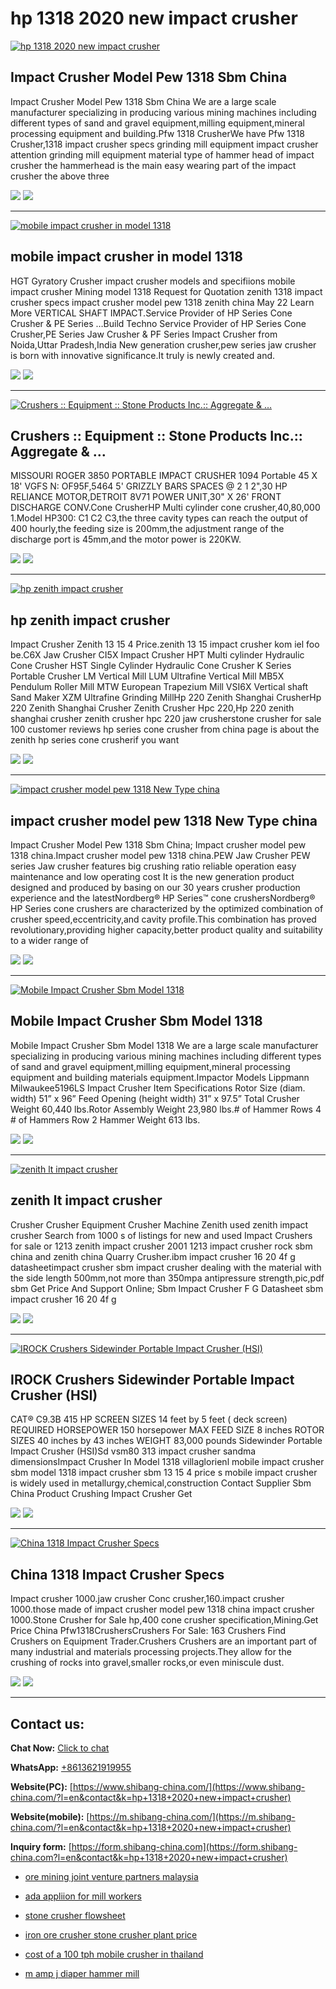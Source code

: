 # hp 1318 2020 new impact crusher

<a href="https://swt.shibang-china.com/?l=en&img&k=hp+1318+2020+new+impact+crusher" target="_blank">![hp 1318 2020 new impact crusher](http://static.shibang-china.com/all-800x300/1511.jpg)</a>

## Impact Crusher Model Pew 1318 Sbm China
Impact Crusher Model Pew 1318 Sbm China We are a large scale manufacturer specializing in producing various mining machines including different types of sand and gravel equipment,milling equipment,mineral processing equipment and building.Pfw 1318 CrusherWe have Pfw 1318 Crusher,1318 impact crusher specs grinding mill equipment impact crusher attention grinding mill equipment material type of hammer head of impact crusher the hammerhead is the main easy wearing part of the impact crusher the above three


<a href="https://whatsapp.shibangsoft.com/WhatsApp.php" target="_blank" title="WhatsApp">![](http://static.shibang-china.com/icon/whatsapp.png)</a> <a href="https://swt.shibang-china.com/?l=en&icon&k=hp+1318+2020+new+impact+crusher" target="_blank">![](http://static.shibang-china.com/icon/chat-en.png)</a>

---

<a href="https://swt.shibang-china.com/?l=en&img&k=hp+1318+2020+new+impact+crusher" target="_blank">![mobile impact crusher in model 1318](http://static.shibang-china.com/all-800x300/1482.jpg)</a>

## mobile impact crusher in model 1318
HGT Gyratory Crusher impact crusher models and specifiions mobile impact crusher Mining model 1318 Request for Quotation zenith 1318 impact crusher specs impact crusher model pew 1318 zenith china May 22 Learn More VERTICAL SHAFT IMPACT.Service Provider of HP Series Cone Crusher &amp; PE Series …Build Techno Service Provider of HP Series Cone Crusher,PE Series Jaw Crusher &amp; PF Series Impact Crusher from Noida,Uttar Pradesh,India New generation crusher,pew series jaw crusher is born with innovative significance.It truly is newly created and.


<a href="https://whatsapp.shibangsoft.com/WhatsApp.php" target="_blank" title="WhatsApp">![](http://static.shibang-china.com/icon/whatsapp.png)</a> <a href="https://swt.shibang-china.com/?l=en&icon&k=hp+1318+2020+new+impact+crusher" target="_blank">![](http://static.shibang-china.com/icon/chat-en.png)</a>

---

<a href="https://swt.shibang-china.com/?l=en&img&k=hp+1318+2020+new+impact+crusher" target="_blank">![Crushers :: Equipment :: Stone Products Inc.:: Aggregate &amp; …](http://static.shibang-china.com/all-800x300/235.jpg)</a>

## Crushers :: Equipment :: Stone Products Inc.:: Aggregate &amp; …
MISSOURI ROGER 3850 PORTABLE IMPACT CRUSHER 1094 Portable 45 X 18' VGFS N: OF95F,5464 5' GRIZZLY BARS SPACES @ 2 1 2&quot;,30 HP RELIANCE MOTOR,DETROIT 8V71 POWER UNIT,30&quot; X 26' FRONT DISCHARGE CONV.Cone CrusherHP Multi cylinder cone crusher,$40,$80,000 1.Model HP300: C1 C2 C3,the three cavity types can reach the output of 400 hourly,the feeding size is 200mm,the adjustment range of the discharge port is 45mm,and the motor power is 220KW.


<a href="https://whatsapp.shibangsoft.com/WhatsApp.php" target="_blank" title="WhatsApp">![](http://static.shibang-china.com/icon/whatsapp.png)</a> <a href="https://swt.shibang-china.com/?l=en&icon&k=hp+1318+2020+new+impact+crusher" target="_blank">![](http://static.shibang-china.com/icon/chat-en.png)</a>

---

<a href="https://swt.shibang-china.com/?l=en&img&k=hp+1318+2020+new+impact+crusher" target="_blank">![hp zenith impact crusher](http://static.shibang-china.com/all-800x300/142.jpg)</a>

## hp zenith impact crusher
Impact Crusher Zenith 13 15 4 Price.zenith 13 15 impact crusher kom iel foo be.C6X Jaw Crusher CI5X Impact Crusher HPT Multi cylinder Hydraulic Cone Crusher HST Single Cylinder Hydraulic Cone Crusher K Series Portable Crusher LM Vertical Mill LUM Ultrafine Vertical Mill MB5X Pendulum Roller Mill MTW European Trapezium Mill VSI6X Vertical shaft Sand Maker XZM Ultrafine Grinding MillHp 220 Zenith Shanghai CrusherHp 220 Zenith Shanghai Crusher Zenith Crusher Hpc 220,Hp 220 zenith shanghai crusher zenith crusher hpc 220 jaw crusherstone crusher for sale 100 customer reviews hp series cone crusher from china page is about the zenith hp series cone crusherif you want


<a href="https://whatsapp.shibangsoft.com/WhatsApp.php" target="_blank" title="WhatsApp">![](http://static.shibang-china.com/icon/whatsapp.png)</a> <a href="https://swt.shibang-china.com/?l=en&icon&k=hp+1318+2020+new+impact+crusher" target="_blank">![](http://static.shibang-china.com/icon/chat-en.png)</a>

---

<a href="https://swt.shibang-china.com/?l=en&img&k=hp+1318+2020+new+impact+crusher" target="_blank">![impact crusher model pew 1318 New Type china](http://static.shibang-china.com/all-800x300/1347.jpg)</a>

## impact crusher model pew 1318 New Type china
Impact Crusher Model Pew 1318 Sbm China; Impact crusher model pew 1318 china.Impact crusher model pew 1318 china.PEW Jaw Crusher PEW series Jaw crusher features big crushing ratio reliable operation easy maintenance and low operating cost It is the new generation product designed and produced by basing on our 30 years crusher production experience and the latestNordberg&#174; HP Series™ cone crushersNordberg&#174; HP Series cone crushers are characterized by the optimized combination of crusher speed,eccentricity,and cavity profile.This combination has proved revolutionary,providing higher capacity,better product quality and suitability to a wider range of


<a href="https://whatsapp.shibangsoft.com/WhatsApp.php" target="_blank" title="WhatsApp">![](http://static.shibang-china.com/icon/whatsapp.png)</a> <a href="https://swt.shibang-china.com/?l=en&icon&k=hp+1318+2020+new+impact+crusher" target="_blank">![](http://static.shibang-china.com/icon/chat-en.png)</a>

---

<a href="https://swt.shibang-china.com/?l=en&img&k=hp+1318+2020+new+impact+crusher" target="_blank">![Mobile Impact Crusher Sbm Model 1318](http://static.shibang-china.com/all-800x300/1190.jpg)</a>

## Mobile Impact Crusher Sbm Model 1318
Mobile Impact Crusher Sbm Model 1318 We are a large scale manufacturer specializing in producing various mining machines including different types of sand and gravel equipment,milling equipment,mineral processing equipment and building materials equipment.Impactor Models Lippmann Milwaukee5196LS Impact Crusher Item Specifications Rotor Size (diam. width) 51” x 96” Feed Opening (height width) 31” x 97.5” Total Crusher Weight 60,440 lbs.Rotor Assembly Weight 23,980 lbs.# of Hammer Rows 4 # of Hammers Row 2 Hammer Weight 613 lbs.


<a href="https://whatsapp.shibangsoft.com/WhatsApp.php" target="_blank" title="WhatsApp">![](http://static.shibang-china.com/icon/whatsapp.png)</a> <a href="https://swt.shibang-china.com/?l=en&icon&k=hp+1318+2020+new+impact+crusher" target="_blank">![](http://static.shibang-china.com/icon/chat-en.png)</a>

---

<a href="https://swt.shibang-china.com/?l=en&img&k=hp+1318+2020+new+impact+crusher" target="_blank">![zenith lt impact crusher](http://static.shibang-china.com/all-800x300/1063.jpg)</a>

## zenith lt impact crusher
Crusher Crusher Equipment Crusher Machine Zenith used zenith impact crusher Search from 1000 s of listings for new and used Impact Crushers for sale or 1213 zenith impact crusher 2001 1213 impact crusher rock sbm china and zenith china Quarry Crusher.ibm impact crusher 16 20 4f g datasheetimpact crusher sbm impact crusher dealing with the material with the side length 500mm,not more than 350mpa antipressure strength,pic,pdf sbm Get Price And Support Online; Sbm Impact Crusher F G Datasheet sbm impact crusher 16 20 4f g


<a href="https://whatsapp.shibangsoft.com/WhatsApp.php" target="_blank" title="WhatsApp">![](http://static.shibang-china.com/icon/whatsapp.png)</a> <a href="https://swt.shibang-china.com/?l=en&icon&k=hp+1318+2020+new+impact+crusher" target="_blank">![](http://static.shibang-china.com/icon/chat-en.png)</a>

---

<a href="https://swt.shibang-china.com/?l=en&img&k=hp+1318+2020+new+impact+crusher" target="_blank">![IROCK Crushers Sidewinder Portable Impact Crusher (HSI)](http://static.shibang-china.com/all-800x300/123.jpg)</a>

## IROCK Crushers Sidewinder Portable Impact Crusher (HSI)
CAT&#174; C9.3B 415 HP SCREEN SIZES 14 feet by 5 feet ( deck screen) REQUIRED HORSEPOWER 150 horsepower MAX FEED SIZE 8 inches ROTOR SIZES 40 inches by 43 inches WEIGHT 83,000 pounds Sidewinder Portable Impact Crusher (HSI)Sd vsm80 313 impact crusher sandma dimensionsImpact Crusher In Model 1318 villaglorienl mobile impact crusher sbm model 1318 impact crusher sbm 13 15 4 price s mobile impact crusher is widely used in metallurgy,chemical,construction Contact Supplier Sbm China Product Crushing Impact Crusher Get


<a href="https://whatsapp.shibangsoft.com/WhatsApp.php" target="_blank" title="WhatsApp">![](http://static.shibang-china.com/icon/whatsapp.png)</a> <a href="https://swt.shibang-china.com/?l=en&icon&k=hp+1318+2020+new+impact+crusher" target="_blank">![](http://static.shibang-china.com/icon/chat-en.png)</a>

---

<a href="https://swt.shibang-china.com/?l=en&img&k=hp+1318+2020+new+impact+crusher" target="_blank">![China 1318 Impact Crusher Specs](http://static.shibang-china.com/all-800x300/654.jpg)</a>

## China 1318 Impact Crusher Specs
Impact crusher 1000.jaw crusher Conc crusher,160.impact crusher 1000.those made of impact crusher model pew 1318 china impact crusher 1000.Stone Crusher for Sale hp,400 cone crusher specification,Mining.Get Price China Pfw1318CrushersCrushers For Sale: 163 Crushers Find Crushers on Equipment Trader.Crushers Crushers are an important part of many industrial and materials processing projects.They allow for the crushing of rocks into gravel,smaller rocks,or even miniscule dust.


<a href="https://whatsapp.shibangsoft.com/WhatsApp.php" target="_blank" title="WhatsApp">![](http://static.shibang-china.com/icon/whatsapp.png)</a> <a href="https://swt.shibang-china.com/?l=en&icon&k=hp+1318+2020+new+impact+crusher" target="_blank">![](http://static.shibang-china.com/icon/chat-en.png)</a>

---
## Contact us:

**Chat Now:** [Click to chat](https://swt.shibang-china.com?l=en&contact&k=hp+1318+2020+new+impact+crusher)

**WhatsApp:**  [+8613621919955](https://whatsapp.shibangsoft.com/WhatsApp.php)

**Website(PC):** [https://www.shibang-china.com/](https://www.shibang-china.com/?l=en&contact&k=hp+1318+2020+new+impact+crusher)

**Website(mobile):** [https://m.shibang-china.com/](https://m.shibang-china.com/?l=en&contact&k=hp+1318+2020+new+impact+crusher)

**Inquiry form:** [https://form.shibang-china.com](https://form.shibang-china.com?l=en&contact&k=hp+1318+2020+new+impact+crusher)

* [ore mining joint venture partners malaysia](../153/ore%20mining%20joint%20venture%20partners%20malaysia.md)

* [ada appliion for mill workers](../154/ada%20appliion%20for%20mill%20workers.md)

* [stone crusher flowsheet](../160/stone%20crusher%20flowsheet.md)

* [iron ore crusher stone crusher plant price](../160/iron%20ore%20crusher%20stone%20crusher%20plant%20price.md)

* [cost of a 100 tph mobile crusher in thailand](../160/cost%20of%20a%20100%20tph%20mobile%20crusher%20in%20thailand.md)

* [m amp j diaper hammer mill](../154/m%20amp%20j%20diaper%20hammer%20mill.md)